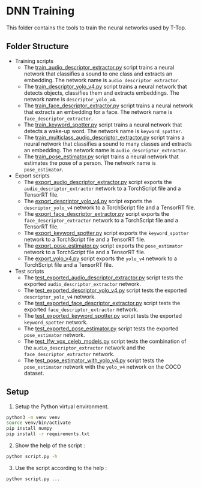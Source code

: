 # DNN Training

This folder contains the tools to train the neural networks used by T-Top.

## Folder Structure

- Training scripts
    - The [train_audio_descriptor_extractor.py](train_audio_descriptor_extractor.py) script trains a neural network that
      classifies a sound to one class and extracts an embedding. The network name is `audio_descriptor_extractor`.
    - The [train_descriptor_yolo_v4.py](train_descriptor_yolo_v4.py) script trains a neural network that detects
      objects, classifies them and extracts embeddings. The network name is `descriptor_yolo_v4`.
    - The [train_face_descriptor_extractor.py](train_face_descriptor_extractor.py) script trains a neural network that
      extracts an embedding for a face. The network name is `face_descriptor_extractor`.
    - The [train_keyword_spotter.py](train_keyword_spotter.py) script trains a neural network that detects a wake-up
      word. The network name is `keyword_spotter`.
    - The [train_multiclass_audio_descriptor_extractor.py](train_multiclass_audio_descriptor_extractor.py) script trains
      a neural network that classifies a sound to many classes and extracts an embedding. The network name
      is `audio_descriptor_extractor`.
    - The [train_pose_estimator.py](train_pose_estimator.py) script trains a neural network that estimates the pose of a
      person. The network name is `pose_estimator`.
- Export scripts
    - The [export_audio_descriptor_extractor.py](export_audio_descriptor_extractor.py) script exports
      the `audio_descriptor_extractor` network to a TorchScript file and a TensorRT file.
    - The [export_descriptor_yolo_v4.py](export_descriptor_yolo_v4.py) script exports the `descriptor_yolo_v4` network
      to a TorchScript file and a TensorRT file.
    - The [export_face_descriptor_extractor.py](export_face_descriptor_extractor.py) script exports
      the `face_descriptor_extractor` network to a TorchScript file and a TensorRT file.
    - The [export_keyword_spotter.py](export_keyword_spotter.py) script exports the `keyword_spotter` network to a
      TorchScript file and a TensorRT file.
    - The [export_pose_estimator.py](export_pose_estimator.py) script exports the `pose_estimator` network to a
      TorchScript file and a TensorRT file.
    - The [export_yolo_v4.py](export_yolo_v4.py) script exports the `yolo_v4` network to a TorchScript file and a
      TensorRT file.
- Test scripts
    - The [test_exported_audio_descriptor_extractor.py](test_exported_audio_descriptor_extractor.py) script tests the
      exported `audio_descriptor_extractor` network.
    - The [test_exported_descriptor_yolo_v4.py](test_exported_descriptor_yolo_v4.py) script tests the
      exported `descriptor_yolo_v4` network.
    - The [test_exported_face_descriptor_extractor.py](test_exported_face_descriptor_extractor.py) script tests the
      exported `face_descriptor_extractor` network.
    - The [test_exported_keyword_spotter.py](test_exported_keyword_spotter.py) script tests the
      exported `keyword_spotter` network.
    - The [test_exported_pose_estimator.py](test_exported_pose_estimator.py) script tests the exported `pose_estimator`
      network.
    - The [test_lfw_vox_celeb_models.py](test_lfw_vox_celeb_models.py) script tests the combination of
      the `audio_descriptor_extractor` network and the `face_descriptor_extractor` network.
    - The [test_pose_estimator_with_yolo_v4.py](test_pose_estimator_with_yolo_v4.py) script tests the `pose_estimator`
      network with the `yolo_v4` network on the COCO dataset.

## Setup

1. Setup the Python virtual environment.

```bash
python3 -m venv venv
source venv/bin/activate
pip install numpy
pip install -r requirements.txt
```

2. Show the help of the script :

```bash
python script.py -h
```

3. Use the script according to the help :

```bash
python script.py ...
```
